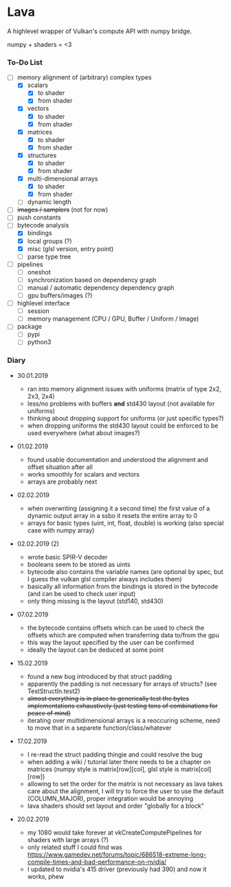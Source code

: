 # Lava

A highlevel wrapper of Vulkan's compute API with numpy bridge.

numpy + shaders = <3

### To-Do List
- [ ] memory alignment of (arbitrary) complex types
  - [x] scalars
    - [x] to shader
    - [x] from shader
  - [x] vectors
    - [x] to shader
    - [x] from shader
  - [x] matrices
    - [x] to shader
    - [x] from shader
  - [x] structures
    - [x] to shader
    - [x] from shader
  - [x] multi-dimensional arrays
    - [x] to shader
    - [x] from shader
  - [ ] dynamic length
- [ ] ~~images / samplers~~ (not for now)
- [ ] push constants
- [ ] bytecode analysis
  - [x] bindings
  - [x] local groups (?)
  - [x] misc (glsl version, entry point)
  - [ ] parse type tree
- [ ] pipelines
  - [ ] oneshot
  - [ ] synchronization based on dependency graph
  - [ ] manual / automatic dependency dependency graph
  - [ ] gpu buffers/images (?)
- [ ] highlevel interface
  - [ ] session
  - [ ] memory management (CPU / GPU, Buffer / Uniform / Image)
- [ ] package
  - [ ] pypi
  - [ ] python3

### Diary

* 30.01.2019
  * ran into memory alignment issues with uniforms (matrix of type 2x2, 2x3, 2x4)
  * less/no problems with buffers **and** std430 layout (not available for uniforms) 
  * thinking about dropping support for uniforms (or just specific types?)
  * when dropping uniforms the std430 layout could be enforced to be used everywhere (what about images?)

* 01.02.2019
  * found usable documentation and understood the alignment and offset situation after all
  * works smoothly for scalars and vectors
  * arrays are probably next

* 02.02.2019
  * when overwriting (assigning it a second time) the first value of a dynamic output array in a ssbo it resets the entire array to 0
  * arrays for basic types (uint, int, float, double) is working (also special case with numpy array)

* 02.02.2019 (2)
  * wrote basic SPIR-V decoder
  * booleans seem to be stored as uints
  * bytecode also contains the variable names (are optional by spec, but I guess the vulkan glsl compiler always includes them)
  * basically all information from the bindings is stored in the bytecode (and can be used to check user input)
  * only thing missing is the layout (std140, std430)
 
* 07.02.2019
  * the bytecode contains offsets which can be used to check the offsets which are computed when transferring data to/from the gpu
  * this way the layout specified by the user can be confirmed
  * ideally the layout can be deduced at some point

* 15.02.2019
  * found a new bug introduced by that struct padding
  * apparently the padding is not necessary for arrays of structs? (see TestStructIn.test2)
  * ~~almost everything is in place to generically test the bytes implementations exhaustively (just testing tons of combinations for peace of mind)~~
  * iterating over multidimensional arrays is a reoccuring scheme, need to move that in a separete function/class/whatever

* 17.02.2019
  * I re-read the struct padding thingie and could resolve the bug
  * when adding a wiki / tutorial later there needs to be a chapter on matrices (numpy style is matrix[row][col], glsl style is matrix[col][row])
  * allowing to set the order for the matrix is not necessary as lava takes care about the alignment, I will try to force the user to use the default (COLUMN_MAJOR), proper integration would be annoying
  * lava shaders should set layout and order "globally for a block"

* 20.02.2019
  * my 1080 would take forever at vkCreateComputePipelines for shaders with large arrays (?)
  * only related stuff I could find was https://www.gamedev.net/forums/topic/686518-extreme-long-compile-times-and-bad-performance-on-nvidia/
  * I updated to nvidia's 415 driver (previously had 390) and now it works, phew